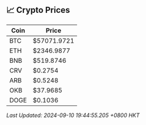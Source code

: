 ## 📈 Crypto Prices

| Coin | Price |
| ---- | ----- |
| BTC | $57071.9721 |
| ETH | $2346.9877 |
| BNB | $519.8746 |
| CRV | $0.2754 |
| ARB | $0.5248 |
| OKB | $37.9685 |
| DOGE | $0.1036 |

_Last Updated: 2024-09-10 19:44:55.205 +0800 HKT_
